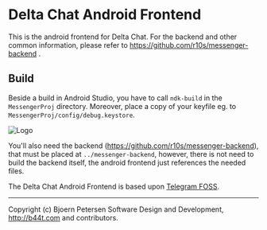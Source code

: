 Delta Chat Android Frontend
================================================================================

This is the android frontend for Delta Chat.  For the backend and other common
information, please refer to https://github.com/r10s/messenger-backend .


Build
--------------------------------------------------------------------------------

Beside a build in Android Studio, you have to call `ndk-build` in the
`MessengerProj` directory.  Moreover, place a copy of your keyfile eg. to
`MessengerProj/config/debug.keystore`.

![Logo](https://messenger.b44t.com/start-img4.png)

You'll also need the backend (https://github.com/r10s/messenger-backend), that
must be placed at `../messenger-backend`, however, there is not need to build
the backend itself, the android frontend just references the needed files.

The Delta Chat Android Frontend is based upon
[Telegram FOSS](https://github.com/slp/Telegram-FOSS).

---

Copyright (c) Bjoern Petersen Software Design and Development,
http://b44t.com and contributors.
